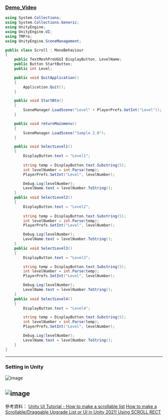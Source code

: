 ### [Demo_Video](https://youtu.be/JKg3ojUvczc)
```C#
using System.Collections;
using System.Collections.Generic;
using UnityEngine;
using UnityEngine.UI;
using TMPro;
using UnityEngine.SceneManagement;

public class Scroll : MonoBehaviour
{
    public TextMeshProUGUI DisplayButton, LevelName;
    public Button StartButton;
    public int Level;

    public void QuitApplication()
    {
        Application.Quit();
    }

    public void StartBtn()
    {
        SceneManager.LoadScene("Level" + PlayerPrefs.GetInt("Level"));
    }

    public void returnMainmenu()
    {
        SceneManager.LoadScene("Sample 2.0");
    }

    public void SelectLevel1()
    {
        DisplayButton.text = "Level1";
        
        string temp = DisplayButton.text.Substring(5);
        int levelNumber = int.Parse(temp);
        PlayerPrefs.SetInt("Level", levelNumber);

        Debug.Log(levelNumber);
        LevelName.text = levelNumber.ToString();
    }
    public void SelectLevel2()
    {
        DisplayButton.text = "Level2"; 
        
        string temp = DisplayButton.text.Substring(5);
        int levelNumber = int.Parse(temp);
        PlayerPrefs.SetInt("Level", levelNumber);

        Debug.Log(levelNumber);
        LevelName.text = levelNumber.ToString();
    }
    public void SelectLevel3()
    {
        DisplayButton.text = "Level3";

        string temp = DisplayButton.text.Substring(5);
        int levelNumber = int.Parse(temp);
        PlayerPrefs.SetInt("Level", levelNumber);

        Debug.Log(levelNumber);
        LevelName.text = levelNumber.ToString();
    }
    public void SelectLevel4()
    {
        DisplayButton.text = "Level4";

        string temp = DisplayButton.text.Substring(5);
        int levelNumber = int.Parse(temp);
        PlayerPrefs.SetInt("Level", levelNumber);

        Debug.Log(levelNumber);
        LevelName.text = levelNumber.ToString();
    }
}
```
--------------------------------------------------------------------------------------------------------------------
### Setting in Unity
![image](https://user-images.githubusercontent.com/55220866/205992552-e989ebb4-5f72-4ea2-a464-81a910fd93a1.png)

![image](https://user-images.githubusercontent.com/55220866/205992288-24b2c571-e368-45a4-874f-ccbd229ca229.png)
--------------------------------------------------------------------------------------------------------------------
參考資料：
[Unity UI Tutorial - How to make a scrollable list](https://www.youtube.com/watch?v=Bj5ZpmFdXw0)
[How to make a Scrollable/Draggable Upgrade List or UI in Unity 2021! Using SCROLL RECT](https://www.youtube.com/watch?v=1-_-716Ouy8)
